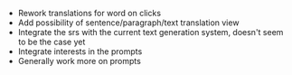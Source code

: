 - Rework translations for word on clicks
- Add possibility of sentence/paragraph/text translation view
- Integrate the srs with the current text generation system, doesn't seem to be the case yet
- Integrate interests in the prompts
- Generally work more on prompts
